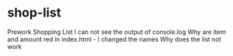 # shop-list
Prework Shopping List
I can not see the output of console.log 
Why are item and amount red in index.html - I changed the names
Why does the list not work


